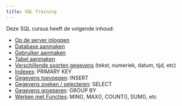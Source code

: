 ```yaml
---
title: SQL Training
---
```

Deze SQL cursus heeft de volgende inhoud:
- [Op de server inloggen](0-inloggen_op_server.md)
- [Database aanmaken](1-database-aanmaken.md)
- [Gebruiker aanmaken](2-gebruiker-aanmaken.md)
- [Tabel aanmaken](3-tabel-aanmaken.md)
- [Verschillende soorten gegevens](data-types.md) (tekst, numeriek, datum, tijd, etc)
- [Indexes](keys-indexes.md): PRIMARY KEY
- [Gegevens toevoegen](4-gegevens-toevoegen.md): INSERT
- [Gegevens zoeken / selecteren](5-gegevens-selecteren.md): SELECT
- [Gegevens groeperen](6-group-by.md): GROUP BY
- [Werken met Functies](functions.md): MIN(), MAX(), COUNT(), SUM(), etc